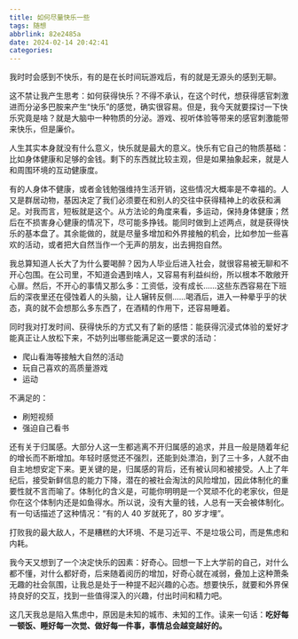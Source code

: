 ```yaml
---
title: 如何尽量快乐一些
tags: 随想
abbrlink: 82e2485a
date: 2024-02-14 20:42:41
categories:
---
```


我时时会感到不快乐，有的是在长时间玩游戏后，有的就是无源头的感到无聊。

这不禁让我产生思考：如何获得快乐？不得不承认，在这个时代，想获得感官刺激进而分泌多巴胺来产生“快乐”的感觉，确实很容易。但是，我今天就要探讨一下快乐究竟是啥？就是大脑中一种物质的分泌。游戏、视听体验等带来的感官刺激能带来快乐，但是廉价。

人生其实本身就没有什么意义，快乐就是最大的意义。快乐有它自己的物质基础：比如身体健康和足够的金钱。剩下的东西就比较主观，但是如果抽象起来，就是人和周围环境的互动健康度。

有的人身体不健康，或者金钱勉强维持生活开销，这些情况大概率是不幸福的。人又是群居动物，基因决定了我们必须要在和别人的交往中获得精神上的收获和满足。对我而言，短板就是这个。从方法论的角度来看，多运动，保持身体健康；然后在不损害身心健康的情况下，尽可能多挣钱。能同时做到上述两点，就是获得快乐的基本盘了。其余能做的，就是尽量多增加和外界接触的机会，比如参加一些喜欢的活动，或者把大自然当作一个无声的朋友，出去拥抱自然。

我总算知道人长大了为什么要喝醉？因为人毕业后进入社会，就很容易被无聊和不开心包围。在公司里，不知道会遇到啥人，又容易有利益纠纷，所以根本不敢敞开心扉。然后，不开心的事情又那么多：工资低，没有成长……这些东西容易在下班后的深夜里还在侵蚀着人的头脑，让人辗转反侧……喝酒后，进入一种晕乎乎的状态，真的就不会想那么多东西了，在酒精的作用下，还容易睡着。

同时我对打发时间、获得快乐的方式又有了新的感悟：能获得沉浸式体验的爱好才能真正让人放松下来，不妨列出哪些能满足这一要求的活动：

- 爬山看海等接触大自然的活动
- 玩自己喜欢的高质量游戏
- 运动

不满足的：

- 刷短视频
- 强迫自己看书

还有关于归属感。大部分人这一生都逃离不开归属感的追求，并且一般是随着年纪的增长而不断增加。年轻时感觉还不强烈，还能到处漂泊，到了三十多，人就不由自主地想安定下来。更关键的是，归属感的背后，还有被认同和被接受。人上了年纪后，接受新鲜信息的能力下降，潜在的被社会淘汰的风险增加，因此体制化的重要性就不言而喻了。体制化的含义是，可能你明明是一个冥顽不化的老家伙，但是你在这个体制内还是如鱼得水。所以说，没有大量的钱，人总有一天会被体制化。有一句话描述了这种情况：“有的人 40 岁就死了，80 岁才埋”。

打败我的最大敌人，不是糟糕的大环境、不是习近平、不是垃圾公司，而是焦虑和内耗。

我今天又想到了一个决定快乐的因素：好奇心。回想一下上大学前的自己，对什么都不懂，对什么都好奇，后来随着阅历的增加，好奇心就在减弱，叠加上这种萧条无趣的社会氛围，让我总是处于一种提不起兴趣的心态。想要快乐，就要和外界保持良好的交互，找到一些值得深入的兴趣，付出时间和精力吧。

这几天我总是陷入焦虑中，原因是未知的城市、未知的工作。读来一句话：**吃好每一顿饭、睡好每一次觉、做好每一件事，事情总会越变越好的。**
